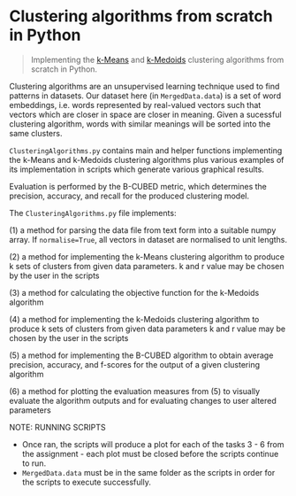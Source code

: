 # Clustering algorithms from scratch in Python

> Implementing the [k-Means](https://en.wikipedia.org/wiki/K-means_clustering) and [k-Medoids](https://en.wikipedia.org/wiki/K-medoids) clustering algorithms from scratch in Python.

Clustering algorithms are an unsupervised learning technique used to find patterns in datasets. Our dataset here (in ```MergedData.data```) is a set of word embeddings, i.e. words represented by real-valued vectors such that vectors which are closer in space are closer in meaning. Given a sucessful clustering algorithm, words with similar meanings will be sorted into the same clusters.

```ClusteringAlgorithms.py``` contains main and helper functions implementing the k-Means and k-Medoids 
clustering algorithms plus various examples of its implementation in scripts which generate various graphical results.

Evaluation is performed by the B-CUBED metric, which determines the precision, accuracy, and recall for the produced clustering model.

The ```ClusteringAlgorithms.py``` file implements:

(1) a method for parsing the data file from text form into a suitable numpy array. If ```normalise=True```, 
all vectors in dataset are normalised to unit lengths.

(2) a method for implementing the k-Means clustering algorithm to produce k sets of clusters from given 
data parameters. k and r value may be chosen by the user in the scripts

(3) a method for calculating the objective function for the k-Medoids algorithm

(4) a method for implementing the k-Medoids clustering algorithm to produce k sets of clusters from given 
data parameters k and r value may be chosen by the user in the scripts

(5) a method for implementing the B-CUBED algorithm to obtain average precision, accuracy, and f-scores for 
the output of a given clustering algorithm

(6) a method for plotting the evaluation measures from (5) to visually evaluate the algorithm outputs and 
for evaluating changes to user altered parameters


NOTE: RUNNING SCRIPTS

* Once ran, the scripts will produce a plot for each of the tasks 3 - 6 from the assignment - each plot must be closed before the scripts continue to run.
* ```MergedData.data``` must be in the same folder as the scripts in order for the scripts to execute successfully.
